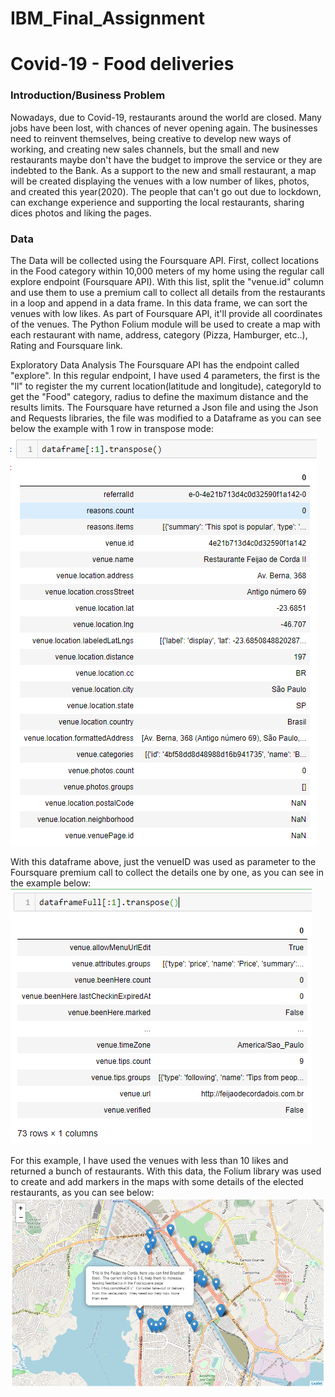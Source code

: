 # IBM_Final_Assignment

# Covid-19 - Food deliveries

<h3> Introduction/Business Problem </h3>
Nowadays, due to Covid-19, restaurants around the world are closed. Many jobs have been lost, with chances of never opening again. The businesses need to reinvent themselves, being creative to develop new ways of working, and creating new sales channels, but the small and new restaurants maybe don't have the budget to improve the service or they are indebted to the Bank.
As a support to the new and small restaurant, a map will be created displaying the venues with a low number of likes, photos, and created this year(2020). The people that can't go out due to lockdown, can exchange experience and supporting the local restaurants, sharing dices photos and liking the pages.


<h3> Data </h3>
The Data will be collected using the Foursquare API. 
First, collect locations in the Food category within 10,000 meters of my home using the regular call explore endpoint (Foursquare API). With this list, split the "venue.id" column and use them to use a premium call to collect all details from the restaurants in a loop and append in a data frame. In this data frame, we can sort the venues with low likes. As part of Foursquare API, it'll provide all coordinates of the venues.
The Python Folium module will be used to create a map with each restaurant with name, address, category (Pizza, Hamburger, etc..), Rating and Foursquare link.


Exploratory Data Analysis
The Foursquare API has the endpoint called "explore". In this regular endpoint, I have used 4 parameters, the first is the "ll" to register the my current location(latitude and longitude), categoryId to get the "Food" category, radius to define the maximum distance and the results limits. The Foursquare have returned a Json file and using the Json and Requests libraries, the file was modified to a Dataframe as you can see below the example with 1 row in transpose mode:
![Imgur Image](https://raw.githubusercontent.com/CesarKagohara/IBM_Final_Assignment/master/images/Foursquare_Regular.PNG)

With this dataframe above, just the venueID was used as parameter to the Foursquare premium call to collect the details one by one, as you can see in the example below:
![Imgur Image](https://raw.githubusercontent.com/CesarKagohara/IBM_Final_Assignment/master/images/Foursquare_Premium.PNG)

For this example, I have used the venues with less than 10 likes and returned a bunch of restaurants. With this data, the Folium library was used to create and add markers in the maps with some details of the elected restaurants, as you can see below:
![Imgur Image](https://raw.githubusercontent.com/CesarKagohara/IBM_Final_Assignment/master/images/map.PNG)
